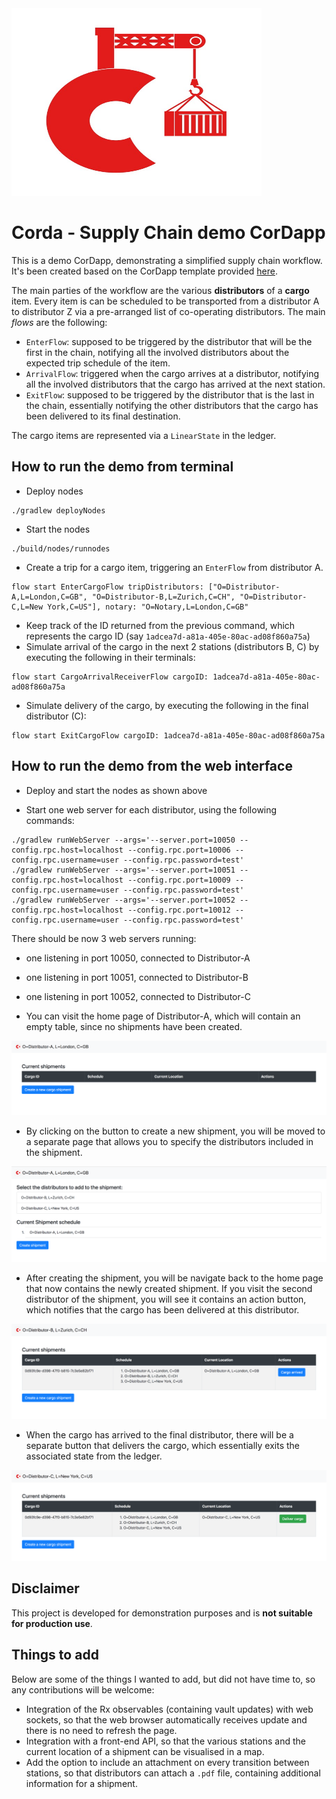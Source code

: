<img src="images/corda-logo.jpg" width="400" height="300" />

# Corda - Supply Chain demo CorDapp

This is a demo CorDapp, demonstrating a simplified supply chain workflow.
It's been created based on the CorDapp template provided [here](https://github.com/corda/cordapp-template-kotlin). 

The main parties of the workflow are the various **distributors** of a **cargo** item. 
Every item is can be scheduled to be transported from a distributor A to distributor Z via a pre-arranged list of co-operating distributors.
The main *flows* are the following:
* `EnterFlow`: supposed to be triggered by the distributor that will be the first in the chain, notifying all the involved distributors about the expected trip schedule of the item.
* `ArrivalFlow`: triggered when the cargo arrives at a distributor, notifying all the involved distributors that the cargo has arrived at the next station.
* `ExitFlow`: supposed to be triggered by the distributor that is the last in the chain, essentially notifying the other distributors that the cargo has been delivered to its final destination.

The cargo items are represented via a `LinearState` in the ledger.

## How to run the demo from terminal

* Deploy nodes
```
./gradlew deployNodes
```
* Start the nodes
```
./build/nodes/runnodes
```
* Create a trip for a cargo item, triggering an `EnterFlow` from distributor A.
```
flow start EnterCargoFlow tripDistributors: ["O=Distributor-A,L=London,C=GB", "O=Distributor-B,L=Zurich,C=CH", "O=Distributor-C,L=New York,C=US"], notary: "O=Notary,L=London,C=GB"
```
* Keep track of the ID returned from the previous command, which represents the cargo ID (say `1adcea7d-a81a-405e-80ac-ad08f860a75a`)
* Simulate arrival of the cargo in the next 2 stations (distributors B, C) by executing the following in their terminals:
```
flow start CargoArrivalReceiverFlow cargoID: 1adcea7d-a81a-405e-80ac-ad08f860a75a
```
* Simulate delivery of the cargo, by executing the following in the final distributor (C):
```
flow start ExitCargoFlow cargoID: 1adcea7d-a81a-405e-80ac-ad08f860a75a
```

## How to run the demo from the web interface

* Deploy and start the nodes as shown above

* Start one web server for each distributor, using the following commands:
```
./gradlew runWebServer --args='--server.port=10050 --config.rpc.host=localhost --config.rpc.port=10006 --config.rpc.username=user --config.rpc.password=test'
./gradlew runWebServer --args='--server.port=10051 --config.rpc.host=localhost --config.rpc.port=10009 --config.rpc.username=user --config.rpc.password=test'
./gradlew runWebServer --args='--server.port=10052 --config.rpc.host=localhost --config.rpc.port=10012 --config.rpc.username=user --config.rpc.password=test'
```
There should be now 3 web servers running:
* one listening in port 10050, connected to Distributor-A
* one listening in port 10051, connected to Distributor-B
* one listening in port 10052, connected to Distributor-C

* You can visit the home page of Distributor-A, which will contain an empty table, since no shipments have been created.

![Step 1](images/step_1.png)

* By clicking on the button to create a new shipment, you will be moved to a separate page that allows you to specify the distributors included in the shipment.

![Step 2](images/step_2.png)

* After creating the shipment, you will be navigate back to the home page that now contains the newly created shipment. If you visit the second distributor of the shipment, you will see it contains an action button, which notifies that the cargo has been delivered at this distributor.

![Step 3](images/step_3.png)

* When the cargo has arrived to the final distributor, there will be a separate button that delivers the cargo, which essentially exits the associated state from the ledger.

![Step 4](images/step_4.png)

## Disclaimer

This project is developed for demonstration purposes and is **not suitable for production use**.

## Things to add

Below are some of the things I wanted to add, but did not have time to, so any contributions will be welcome:
* Integration of the Rx observables (containing vault updates) with web sockets, so that the web browser automatically receives update and there is no need to refresh the page.
* Integration with a front-end API, so that the various stations and the current location of a shipment can be visualised in a map.
* Add the option to include an attachment on every transition between stations, so that distributors can attach a `.pdf` file, containing additional information for a shipment.